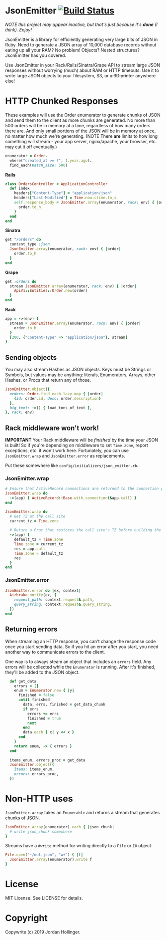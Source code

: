 # JsonEmitter [![Build Status](https://travis-ci.org/jhollinger/json-emitter.svg?branch=master)](https://travis-ci.org/jhollinger/json-emitter)

*NOTE this project may appear inactive, but that's just because it's **done** (I think). Enjoy!*

JsonEmitter is a library for efficiently generating very large bits of JSON in Ruby. Need to generate a JSON array of 10,000 database records without eating up all your RAM? No problem! Objects? Nested structures? JsonEmitter has you covered.

Use JsonEmitter in your Rack/Rails/Sinatra/Grape API to stream large JSON responses without worrying (much) about RAM or HTTP timeouts. Use it to write large JSON objects to your filesystem, S3, or ~~a 3D printer~~ anywhere else!

# HTTP Chunked Responses

These examples will use the Order enumerator to generate chunks of JSON and send them to the client as more chunks are generated. No more than 500 orders will be in memory at a time, regardless of how many orders there are. And only small portions of the JSON will be in memory at once, no matter how much we're generating. (NOTE There **are** limits to how long something will stream - your app server, nginx/apache, your browser, etc. may cut it off eventually.)

```ruby
enumerator = Order.
  where("created_at >= ?", 1.year.ago).
  find_each(batch_size: 500)
```

**Rails**

```ruby
class OrdersController < ApplicationController
  def index
    headers["Content-Type"] = "application/json"
    headers["Last-Modified"] = Time.now.ctime.to_s
    self.response_body = JsonEmitter.array(enumerator, rack: env) { |order|
      order.to_h
    }
  end
end
```

**Sinatra**

```ruby
get "/orders" do
  content_type :json
  JsonEmitter.array(enumerator, rack: env) { |order|
    order.to_h
  }
end
```

**Grape**

```ruby
get :orders do
  stream JsonEmitter.array(enumerator, rack: env) { |order|
    ApiV1::Entities::Order.new(order)
  }
end
```

**Rack**

```ruby
app = ->(env) {
  stream = JsonEmitter.array(enumerator, rack: env) { |order|
    order.to_h
  }
  [200, {"Content-Type" => "application/json"}, stream]
}
```

## Sending objects

You may also stream Hashes as JSON objects. Keys must be Strings or Symbols, but values may be anything: literals, Enumerators, Arrays, other Hashes, or Procs that return any of those.

```ruby
JsonEmitter.object({
  orders: Order.find_each.lazy.map { |order|
    {id: order.id, desc: order.description}
  },
  big_text: ->() { load_tons_of_text },
}, rack: env)
```

## Rack middleware won't work!

**IMPORTANT** Your Rack middleware will be *finished* by the time your JSON is built! So if you're depending on middleware to set `Time.zone`, report exceptions, etc. it won't work here. Fortunately, you can use `JsonEmitter.wrap` and `JsonEmitter.error` as replacements.

Put these somewhere like `config/initializers/json_emitter.rb`.

### JsonEmitter.wrap

```ruby
# Ensure that ActiveRecord connections are returned to the connection pool
JsonEmitter.wrap do
  ->(app) { ActiveRecord::Base.with_connection(&app.call) }
end

JsonEmitter.wrap do
  # Get TZ at the call site
  current_tz = Time.zone
  
  # Return a Proc that restores the call site's TZ before building the JSON
  ->(app) {
    default_tz = Time.zone
    Time.zone = current_tz
    res = app.call
    Time.zone = default_tz
    res
  }
end
```

### JsonEmitter.error

```ruby
JsonEmitter.error do |ex, context|
  Airbrake.notify(ex, {
    request_path: context.request&.path,
    query_string: context.request&.query_string,
  })
end
```

## Returning errors

When streaming an HTTP response, you can't change the response code once you start sending data. So if you hit an error after you start, you need another way to communicate errors to the client.

One way is to always steam an object that includes an `errors` field. Any errors will be collected while the `Enumerator` is running. After it's finished, they'll be added to the JSON object.

```ruby
  def get_data
    errors = []
    enum = Enumerator.new { |y|
      finished = false
      until finished
        data, errs, finished = get_data_chunk
        if errs
          errors += errs
          finished = true
          next
        end
        data.each { x| y << x }
      end
    }
    return enum, -> { errors }
  end
  
  items_enum, errors_proc = get_data
  JsonEmitter.object({
    items: items_enum,
    errors: errors_proc,
  })
```

# Non-HTTP uses

`JsonEmitter.array` takes an `Enumerable` and returns a stream that generates chunks of JSON.

```ruby
JsonEmitter.array(enumerator).each { |json_chunk|
  # write json_chunk somewhere
}
```

Streams have a `#write` method for writing directly to a `File` or `IO` object.

```ruby
File.open("~/out.json", "w+") { |f|
  JsonEmitter.array(enumerator).write f
}
```

# License

MIT License. See LICENSE for details.

# Copyright

Copywrite (c) 2019 Jordan Hollinger.
